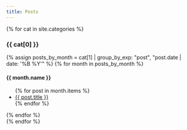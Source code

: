 ```yaml
---
title: Posts
---
```

<div class="row">
{% for cat in site.categories %}
  <div class="cat-col">
    <h3>{{ cat[0] }}</h3>
    {% assign posts_by_month = cat[1] | group_by_exp: "post", "post.date | date: '%B %Y'" %}
    {% for month in posts_by_month %}
      <h4>{{ month.name }}</h4>
      <ul>
        {% for post in month.items %}
          <li><a href="{{ post.url }}">{{ post.title }}</a></li>
        {% endfor %}
      </ul>
    {% endfor %}
  </div>
{% endfor %}
</div>